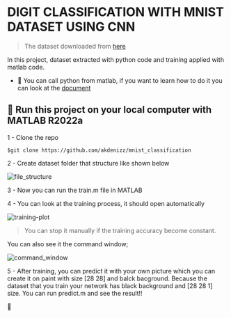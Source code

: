 # DIGIT CLASSIFICATION WITH MNIST DATASET USING CNN

> The dataset downloaded from [here](http://yann.lecun.com/exdb/mnist/)

In this project, dataset extracted with python code and training applied with matlab code.

* 🌟 You can call python from matlab, if you want to learn how to do it  you can look at the [document](https://www.mathworks.com/help/matlab/call-python-libraries.html)

## 🚀 Run this project on your local computer with MATLAB R2022a

1 - Clone the repo

```$git clone https://github.com/akdenizz/mnist_classification```

2 - Create dataset folder that structure like shown below

![file_structure](https://user-images.githubusercontent.com/44112634/185613834-b1b67040-0aa3-4ccf-ad90-78c22c490830.png)

3 - Now you can run the train.m file in MATLAB

4 - You can look at the training process, it should open automatically

![training-plot](https://user-images.githubusercontent.com/44112634/185614170-6db980fc-9157-44fe-8559-64ce2e5f91ab.png)

> You can stop it manually if the training accuracy become constant. 

You can also see it the command window;

![command_window](https://user-images.githubusercontent.com/44112634/185614598-0c12f5eb-fb3b-4284-b967-61e8310e263a.png)

5 - After training, you can predict it with your own picture which you can create it on paint with size [28 28] and balck bacground. Because the dataset that you train your network has black background and [28 28 1] size. You can run predict.m and see the result!! 

🚀
